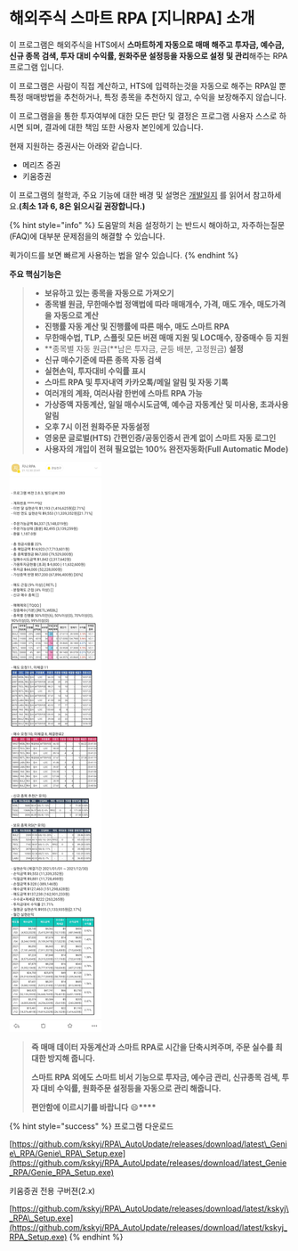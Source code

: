 # 해외주식 스마트 RPA \[지니RPA] 소개

이 프로그램은 해외주식을 HTS에서 **스마트하게 자동으로 매매 해주고 투자금, 예수금, 신규 종목 검색, 투자 대비 수익률, 원화주문 설정등을 자동으로 설정 및 관리**해주는 RPA 프로그램 입니다.

이 프로그램은 사람이 직접 계산하고, HTS에 입력하는것을 자동으로 해주는 RPA일 뿐
특정 매매방법을 추천하거나, 특정 종목을 추천하지 않고, 수익을 보장해주지 않습니다.

이 프로그램을을 통한 투자여부에 대한 모든 판단 및 결정은 프로그램 사용자 스스로 하시면 되며, 
결과에 대한 책임 또한 사용자 본인에게 있습니다.

현재 지원하는 증권사는 아래와 같습니다.

* 메리츠 증권
* 키움증권

이 프로그램의 철학과, 주요 기능에 대한 배경 및 설명은 [개발일지](https://cafe.naver.com/infinitebuying/3548) 를 읽어서 참고하세요.**(최소 1과 6, 8은 읽으시길 권장합니다.)**

{% hint style="info" %}
도움말의 처음 설정하기 는 반드시 해야하고, 자주하는질문(FAQ)에 대부분 문제점을의 해결할 수 있습니다.

퀵가이드를 보면 빠르게 사용하는 법을 알수 있습니다.
{% endhint %}

**주요 핵심기능은**

> * **보유하고 있는 종목을 자동으로 가져오기**
> * **종목별 원금, 무한매수법 정액법에 따라 매매개수, 가격, 매도 개수, 매도가격을 자동으로 계산**
> * **진행률 자동 계산 및 진행률에 따른 매수, 매도 스마트 RPA**
> * **무한매수법, TLP, 스플릿 모든 버젼 매매 지원 및 LOC매수, 장중매수 등 지원**
> * \*\*종목별 자동 원금(\*\*남은 투자금, 균등 배분, 고정원금) **설정**
> * **신규 매수기준에 따른 종목 자동 검색**
> * **실현손익, 투자대비 수익률 표시**
> * **스마트 RPA 및 투자내역 카카오톡/메일 알림 및 자동 기록**
> * **여러개의 계좌, 여러사람 한번에 스마트 RPA 가능**
> * **가상증액 자동계산, 일일 매수시도금액, 예수금 자동계산 및 미사용, 초과사용 알림**
> * **오후 7시 이전 원화주문 자동설정**
> * **영웅문 글로벌(HTS) 간편인증/공동인증서 관계 없이 스마트 자동 로그인**
> * **사용자의 개입이 전혀 필요없는 100% 완전자동화(Full Automatic Mode)**

![](.gitbook/assets/KakaoTalk_20220107_035955052.jpg)

> **즉 매매 데이터 자동계산과 스마트 RPA로 시간을 단축시켜주며, 주문 실수를 최대한 방지해 줍니다.**
>
> **스마트 RPA 외에도 스마트 비서 기능으로 투자금, 예수금 관리, 신규종목 검색, 투자 대비 수익률, 원화주문 설정등을 자동으로 관리 해줍니다.**
>
> **편안함에 이르시기를 바랍니다** :smile:**\*\*\*\***

{% hint style="success" %}
프로그램 다운로드

[https://github.com/kskyj/RPA\_AutoUpdate/releases/download/latest\_Genie\_RPA/Genie\_RPA\_Setup.exe](https://github.com/kskyj/RPA_AutoUpdate/releases/download/latest_Genie_RPA/Genie_RPA_Setup.exe)

키움증권 전용 구버젼(2.x)

[https://github.com/kskyj/RPA\_AutoUpdate/releases/download/latest/kskyj\_RPA\_Setup.exe](https://github.com/kskyj/RPA_AutoUpdate/releases/download/latest/kskyj_RPA_Setup.exe)
{% endhint %}
